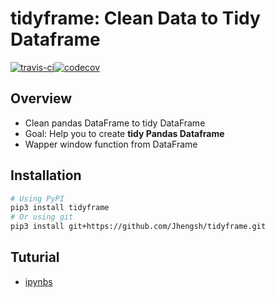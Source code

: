# tidyframe: Clean Data to Tidy Dataframe

[![travis-ci](https://travis-ci.org/Jhengsh/tidyframe.svg?branch=master)](https://travis-ci.org/Jhengsh/tidyframe)[![codecov](https://codecov.io/gh/Jhengsh/tidyframe/branch/master/graph/badge.svg)](https://codecov.io/gh/Jhengsh/tidyframe)

Overview
--------

+ Clean pandas DataFrame to tidy DataFrame
+ Goal: Help you to create **tidy Pandas Dataframe**
+ Wapper window function from DataFrame

Installation
------------

```sh
# Using PyPI
pip3 install tidyframe
# Or using git
pip3 install git+https://github.com/Jhengsh/tidyframe.git
```

Tuturial
--------

+ [ipynbs](https://github.com/Jhengsh/tidyframe/tree/master/ipynbs)
